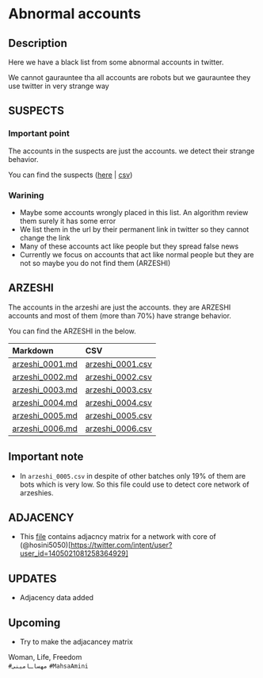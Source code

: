 # Abnormal accounts

## Description
Here we have a black list from some abnormal accounts in twitter.


We cannot gaurauntee tha all accounts are robots but we gaurauntee they use twitter in very strange way

## SUSPECTS
### Important point
The accounts in the suspects are just the accounts. we detect their strange behavior. 


You can find the suspects ([here](https://raw.githubusercontent.com/ricks135/Abnormally-twitter/main/suspects/suspects.md) | [csv](https://raw.githubusercontent.com/ricks135/Abnormally-twitter/main/suspects/suspects.csv))


### Warining
- Maybe some accounts wrongly placed in this list. An algorithm review them surely it has some error
- We list them in the url by their permanent link in twitter so they cannot change the link
- Many of these accounts act like people but they spread false news
- Currently we focus on accounts that act like normal people but they are not so maybe you do not find them (ARZESHI)

## ARZESHI
The accounts in the arzeshi are just the accounts. they are ARZESHI accounts and most of them (more than 70%) have strange behavior.


You can find the ARZESHI in the below.

| Markdown                  | CSV                       |  
|:--------------------------|:--------------------------|
|[arzeshi_0001.md](https://raw.githubusercontent.com/ricks135/Abnormally-twitter/main/arzeshi/arzeshi_0001.md)| [arzeshi_0001.csv](https://raw.githubusercontent.com/ricks135/Abnormally-twitter/main/arzeshi/arzeshi_0001.csv)|
|[arzeshi_0002.md](https://raw.githubusercontent.com/ricks135/Abnormally-twitter/main/arzeshi/arzeshi_0002.md)| [arzeshi_0002.csv](https://raw.githubusercontent.com/ricks135/Abnormally-twitter/main/arzeshi/arzeshi_0002.csv)|
|[arzeshi_0003.md](https://raw.githubusercontent.com/ricks135/Abnormally-twitter/main/arzeshi/arzeshi_0003.md)| [arzeshi_0003.csv](https://raw.githubusercontent.com/ricks135/Abnormally-twitter/main/arzeshi/arzeshi_0003.csv)|
|[arzeshi_0004.md](https://raw.githubusercontent.com/ricks135/Abnormally-twitter/main/arzeshi/arzeshi_0004.md)| [arzeshi_0004.csv](https://raw.githubusercontent.com/ricks135/Abnormally-twitter/main/arzeshi/arzeshi_0004.csv)|
|[arzeshi_0005.md](https://raw.githubusercontent.com/ricks135/Abnormally-twitter/main/arzeshi/arzeshi_0005.md)| [arzeshi_0005.csv](https://raw.githubusercontent.com/ricks135/Abnormally-twitter/main/arzeshi/arzeshi_0005.csv)|
|[arzeshi_0006.md](https://raw.githubusercontent.com/ricks135/Abnormally-twitter/main/arzeshi/arzeshi_0006.md)| [arzeshi_0006.csv](https://raw.githubusercontent.com/ricks135/Abnormally-twitter/main/arzeshi/arzeshi_0006.csv)|

## Important note
- In `arzeshi_0005.csv` in despite of other batches only 19% of them are bots which is very low. So this file could use to detect core network of arzeshies.

## ADJACENCY
- This [file](https://drive.google.com/file/d/1H_k32DpD814alkeF39GWOUHBTosmf3dv/view?usp=share_link) contains adjacncy matrix for a network with core of (@hosini5050)[https://twitter.com/intent/user?user_id=1405021081258364929]

## UPDATES
- Adjacency data added

## Upcoming
- Try to make the adjacancey matrix


Woman, Life, Freedom \
`#مهساـامینی` `#MahsaAmini`
